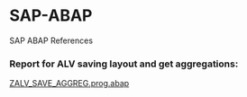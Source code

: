 # SAP-ABAP
SAP ABAP References
<h3>Report for ALV saving layout and get aggregations:</h3>

[ZALV_SAVE_AGGREG.prog.abap](ZALV_SAVE_AGGREG.prog.abap)
